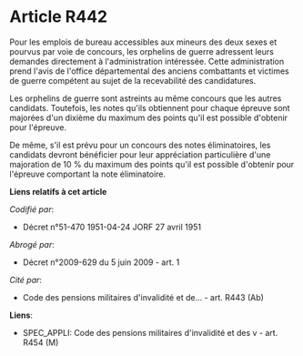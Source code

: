 # Article R442

Pour les emplois de bureau accessibles aux mineurs des deux sexes et pourvus par voie de concours, les orphelins de guerre
adressent leurs demandes directement à l'administration intéressée. Cette administration prend l'avis de l'office
départemental des anciens combattants et victimes de guerre compétent au sujet de la recevabilité des candidatures.

Les orphelins de guerre sont astreints au même concours que les autres candidats. Toutefois, les notes qu'ils obtiennent pour
chaque épreuve sont majorées d'un dixième du maximum des points qu'il est possible d'obtenir pour l'épreuve.

De même, s'il est prévu pour un concours des notes éliminatoires, les candidats devront bénéficier pour leur appréciation
particulière d'une majoration de 10 % du maximum des points qu'il est possible d'obtenir pour l'épreuve comportant la note
éliminatoire.

**Liens relatifs à cet article**

_Codifié par_:

  - Décret n°51-470 1951-04-24 JORF 27 avril 1951

_Abrogé par_:

  - Décret n°2009-629 du 5 juin 2009 - art. 1

_Cité par_:

  - Code des pensions militaires d'invalidité et de... - art. R443 (Ab)

**Liens**:

  - SPEC_APPLI: Code des pensions militaires d'invalidité et des v - art. R454 (M)
